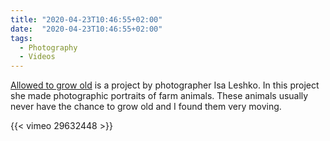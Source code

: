 ```yaml
---
title: "2020-04-23T10:46:55+02:00"
date:  "2020-04-23T10:46:55+02:00"
tags:
  - Photography
  - Videos
---
```


[Allowed to grow old](https://web.archive.org/web/20200423085325/https://www.isaleshko.com/allowed-to-grow-old-project-info) is a project by photographer Isa Leshko. In this project she made photographic portraits of farm animals. These animals usually never have the chance to grow old and I found them very moving.

{{< vimeo 29632448 >}}